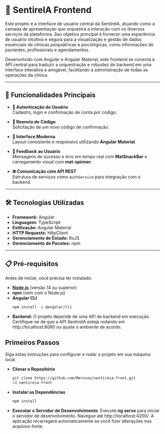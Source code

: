 # 📌 SentireIA Frontend

Este projeto é a interface de usuário central da SentireIA, atuando como a camada de apresentação que orquestra a interação com os diversos serviços da plataforma. Seu objetivo principal é fornecer uma experiência de usuário intuitiva e segura para a visualização e gestão de dados essenciais de clínicas psiquiátricas e psicológicas, como informações de pacientes, profissionais e agendamentos.

Desenvolvido com Angular e Angular Material, este frontend se conecta à API central para traduzir a orquestração e robustez do backend em uma interface interativa e amigável, facilitando a administração de todas as operações da clínica.

---

## 🚀 Funcionalidades Principais

- **🔐 Autenticação de Usuário**  
  Cadastro, login e confirmação de conta por código.

- **📩 Reenvio de Código**  
  Solicitação de um novo código de confirmação.

- **🎨 Interface Moderna**  
  Layout consistente e responsivo utilizando **Angular Material**.

- **💬 Feedback ao Usuário**  
  Mensagens de sucesso e erro em tempo real com **MatSnackBar** e carregamento visual com **mat-spinner**.

- **🌐 Comunicação com API REST**  
  Estrutura de serviços como `AuthService` para integração com o backend.

---

## 🛠 Tecnologias Utilizadas

- **Framework:** Angular  
- **Linguagem:** TypeScript  
- **Estilização:** Angular Material  
- **HTTP Requests:** HttpClient  
- **Gerenciamento de Estado:** RxJS  
- **Gerenciamento de Pacotes:** npm  

---

## 📋 Pré-requisitos

Antes de iniciar, você precisa ter instalado:

- **[Node.js](https://nodejs.org/)** (versão 14 ou superior)  
- **npm** (vem com o Node.js)  
- **Angular CLI**  
  ```bash
  npm install -g @angular/cli
- **Backend:** O projeto depende de uma API de backend em execução. Certifique-se de que a API SentireIA esteja rodando em http://localhost:8080 ou ajuste o ambiente de acordo.

## Primeiros Passos
Siga estas instruções para configurar e rodar o projeto em sua máquina local.

- **Clonar o Repositório**
  ```bash
  git clone https://github.com/Merssoo/sentireia-front.git
  cd sentireia-front
- **Instalar as Dependências**
  ```bash 
  npm install
  
- **Executar o Servidor de Desenvolvimento**:
  Execute **ng serve** para iniciar o servidor de desenvolvimento. Navegue até http://localhost:4200/. A aplicação recarregará automaticamente se você fizer alterações nos arquivos-fonte.
